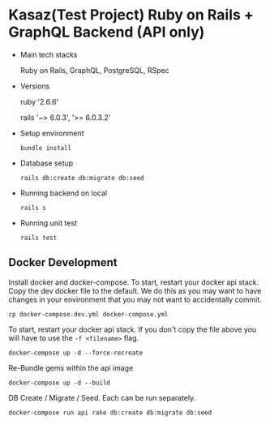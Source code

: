 # Kasaz(Test Project) Ruby on Rails + GraphQL Backend (API only)

* Main tech stacks

     Ruby on Rails, GraphQL, PostgreSQL, RSpec

* Versions

     ruby '2.6.6'

     rails '~> 6.0.3', '>= 6.0.3.2'

* Setup environment

     `bundle install`

* Database setup

     `rails db:create db:migrate db:seed`

* Running backend on local

     `rails s`

* Running unit test

     `rails test`

## Docker Development

Install docker and docker-compose. To start, restart your docker api stack.
Copy the dev docker file to the default. We do this as you may want to have changes
in your environment that you may not want to accidentally commit.

    cp docker-compose.dev.yml docker-compose.yml

To start, restart your docker api stack. If you don't copy the file above you will
have to use the ```-f <filename>``` flag.

    docker-compose up -d --force-recreate

Re-Bundle gems within the api image

    docker-compose up -d --build

DB Create / Migrate / Seed.  Each can be run separately.

    docker-compose run api rake db:create db:migrate db:seed
